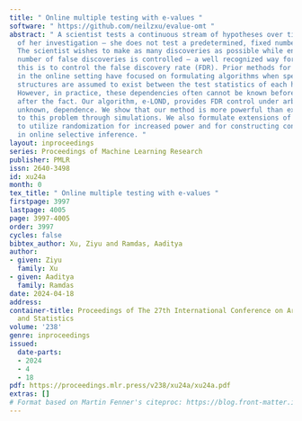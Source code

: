 ```yaml
---
title: " Online multiple testing with e-values "
software: " https://github.com/neilzxu/evalue-omt "
abstract: " A scientist tests a continuous stream of hypotheses over time in the course
  of her investigation — she does not test a predetermined, fixed number of hypotheses.
  The scientist wishes to make as many discoveries as possible while ensuring the
  number of false discoveries is controlled — a well recognized way for accomplishing
  this is to control the false discovery rate (FDR). Prior methods for FDR control
  in the online setting have focused on formulating algorithms when specific dependency
  structures are assumed to exist between the test statistics of each hypothesis.
  However, in practice, these dependencies often cannot be known beforehand or tested
  after the fact. Our algorithm, e-LOND, provides FDR control under arbitrary, possibly
  unknown, dependence. We show that our method is more powerful than existing approaches
  to this problem through simulations. We also formulate extensions of this algorithm
  to utilize randomization for increased power and for constructing confidence intervals
  in online selective inference. "
layout: inproceedings
series: Proceedings of Machine Learning Research
publisher: PMLR
issn: 2640-3498
id: xu24a
month: 0
tex_title: " Online multiple testing with e-values "
firstpage: 3997
lastpage: 4005
page: 3997-4005
order: 3997
cycles: false
bibtex_author: Xu, Ziyu and Ramdas, Aaditya
author:
- given: Ziyu
  family: Xu
- given: Aaditya
  family: Ramdas
date: 2024-04-18
address:
container-title: Proceedings of The 27th International Conference on Artificial Intelligence
  and Statistics
volume: '238'
genre: inproceedings
issued:
  date-parts:
  - 2024
  - 4
  - 18
pdf: https://proceedings.mlr.press/v238/xu24a/xu24a.pdf
extras: []
# Format based on Martin Fenner's citeproc: https://blog.front-matter.io/posts/citeproc-yaml-for-bibliographies/
---
```

